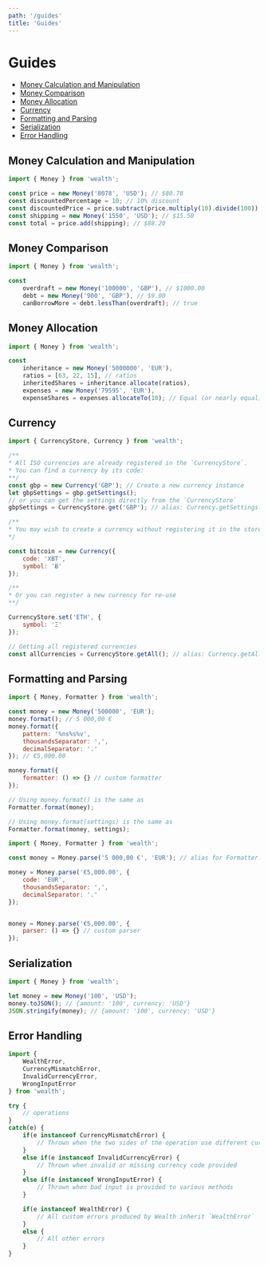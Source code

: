```yaml
---
path: '/guides'
title: 'Guides'
---
```


# Guides

- [Money Calculation and Manipulation](#money-calculation-and-manipulation)
- [Money Comparison](#money-comparison)
- [Money Allocation](#money-allocation)
- [Currency](#currency)
- [Formatting and Parsing](#formatting-and-parsing)
- [Serialization](#serialization)
- [Error Handling](#error-handling)

## Money Calculation and Manipulation
```js
import { Money } from 'wealth';

const price = new Money('8078', 'USD'); // $80.78
const discountedPercentage = 10; // 10% discount
const discountedPrice = price.subtract(price.multiply(10).divide(100)); // $72.70
const shipping = new Money('1550', 'USD'); // $15.50
const total = price.add(shipping); // $88.20
```

## Money Comparison
```js
import { Money } from 'wealth';

const
	overdraft = new Money('100000', 'GBP'), // $1000.00
	debt = new Money('900', 'GBP'), // $9.00
	canBorrowMore = debt.lessThan(overdraft); // true
```

## Money Allocation
```js
import { Money } from 'wealth';

const
	inheritance = new Money('5000000', 'EUR'),
	ratios = [63, 22, 15], // ratios
	inheritedShares = inheritance.allocate(ratios),
	expenses = new Money('79595', 'EUR'),
	expenseShares = expenses.allocateTo(10); // Equal (or nearly equal) shares of expenses
```

## Currency
```js
import { CurrencyStore, Currency } from 'wealth';

/**
* All ISO currencies are already registered in the `CurrencyStore`.
* You can find a currency by its code:
**/
const gbp = new Currency('GBP'); // Create a new currency instance
let gbpSettings = gbp.getSettings();
// or you can get the settings directly from the `CurrencyStore`
gbpSettings = CurrencyStore.get('GBP'); // alias: Currency.getSettings()

/**
* You may wish to create a currency without registering it in the store for one-off use.
*/

const bitcoin = new Currency({
	code: 'XBT',
	symbol: 'Ƀ'
});

/**
* Or you can register a new currency for re-use
**/

CurrencyStore.set('ETH', {
	symbol: 'Ξ'
});

// Getting all registered currencies
const allCurrencies = CurrencyStore.getAll(); // alias: Currency.getAllSettings()
```

## Formatting and Parsing
```js
import { Money, Formatter } from 'wealth';

const money = new Money('500000', 'EUR');
money.format(); // 5 000,00 €
money.format({
	pattern: '%ns%s%v',
	thousandsSeparator: ',',
	decimalSeparator: '.'
}); // €5,000.00

money.format({
	formatter: () => {} // custom formatter
});

// Using money.format() is the same as
Formatter.format(money);

// Using money.format(settings) is the same as
Formatter.format(money, settings);
```

```js
import { Money, Formatter } from 'wealth';

const money = Money.parse('5 000,00 €', 'EUR'); // alias for Formatter.parse

money = Money.parse('€5,000.00', {
	code: 'EUR',
	thousandsSeparator: ',',
	decimalSeparator: '.'
});


money = Money.parse('€5,000.00', {
	parser: () => {} // custom parser
});
```

## Serialization

```js
import { Money } from 'wealth';

let money = new Money('100', 'USD');
money.toJSON(); // {amount: '100', currency: 'USD'}
JSON.stringify(money); // {amount: '100', currency: 'USD'}
```

## Error Handling
```js
import {
	WealthError,
	CurrencyMismatchError,
	InvalidCurrencyError,
	WrongInputError
} from 'wealth';

try {
	// operations
}
catch(e) {
	if(e instanceof CurrencyMismatchError) {
		// Thrown when the two sides of the operation use different currencies
	}
	else if(e instanceof InvalidCurrencyError) {
		// Thrown when invalid or missing currency code provided
	}
	else if(e instanceof WrongInputError) {
		// Thrown when bad input is provided to various methods
	}

	if(e instanceof WealthError) {
		// All custom errors produced by Wealth inherit `WealthError`
	}
	else {
		// All other errors
	}
}
```
